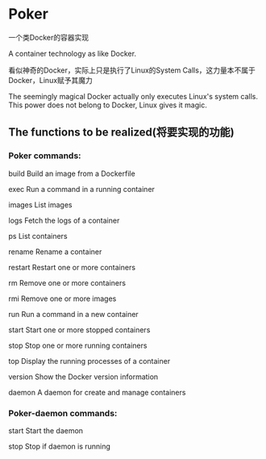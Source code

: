 # Poker

一个类Docker的容器实现

A container technology as like Docker.

看似神奇的Docker，实际上只是执行了Linux的System Calls，这力量本不属于Docker，Linux赋予其魔力

The seemingly magical Docker actually only executes Linux's system calls. This power does not belong to Docker, Linux gives it magic.

## The functions to be realized(将要实现的功能)

### Poker commands:

build	Build an image from a Dockerfile

exec	Run a command in a running container

images	List images

logs	Fetch the logs of a container

ps	List containers

rename	Rename a container

restart	Restart one or more containers

rm	Remove one or more containers

rmi	Remove one or more images

run	Run a command in a new container

start	Start one or more stopped containers

stop	Stop one or more running containers

top	Display the running processes of a container

version	Show the Docker version information

daemon	A daemon for create and manage containers

### Poker-daemon commands: 

start	Start the daemon

stop	Stop if daemon is running

